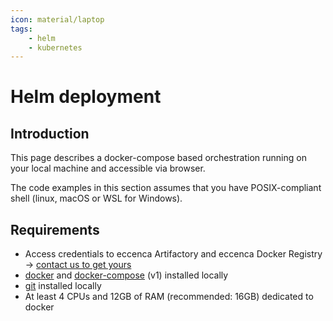 ```yaml
---
icon: material/laptop
tags:
    - helm
    - kubernetes
---
```

# Helm deployment

## Introduction

This page describes a docker-compose based orchestration running on your local machine and accessible via browser.

The code examples in this section assumes that you have POSIX-compliant shell (linux, macOS or WSL for Windows).

## Requirements

-   Access credentials to eccenca Artifactory and eccenca Docker Registry → [contact us to get yours](https://eccenca.com/en/contact)
-   [docker](https://www.docker.com/) and [docker-compose](https://docs.docker.com/compose/install/) (v1) installed locally
-   [git](https://git-scm.com/book/en/v2/Getting-Started-Installing-Git) installed locally
-   At least 4 CPUs and 12GB of RAM (recommended: 16GB) dedicated to docker
